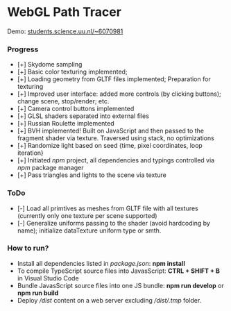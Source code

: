 # WebGL Path Tracer

Demo: [students.science.uu.nl/~6070981](http://www.students.science.uu.nl/~6070981)

### Progress
- [+] Skydome sampling
- [+] Basic color texturing implemented;
- [+] Loading geometry from GLTF files implemented; Preparation for texturing
- [+] Improved user interface: added more controls (by clicking buttons); change scene, stop/render; etc.
- [+] Camera control buttons implemented
- [+] GLSL shaders separated into external files
- [+] Russian Roulette implemented
- [+] BVH implemented! Built on JavaScript and then passed to the fragment shader via texture. Traversed using stack, no optimizations
- [+] Randomize light based on seed {time, pixel coordinates, loop iteration}
- [+] Initiated *npm* project, all dependencies and typings controlled via *npm* package manager
- [+] Pass triangles and lights to the scene via texture

### ToDo
- [-] Load all primtives as meshes from GLTF file with all textures (currently only one texture per scene supported)
- [-] Generalize uniforms passing to the shader (avoid hardcoding by name); initialize dataTexture uniform type or smth.

### How to run?
- Install all dependencies listed in *package.json*: **npm install**
- To compile TypeScript source files into JavasScript: **CTRL + SHIFT + B** in Visual Studio Code
- Bundle JavasScript source files into one JS bundle: **npm run develop** or **npm run build**
- Deploy */dist* content on a web server excluding */dist/.tmp* folder.